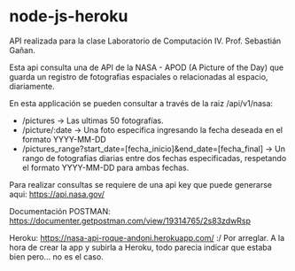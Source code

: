 # node-js-heroku

API realizada para la clase Laboratorio de Computación IV.
Prof. Sebastián Gañan. 

Esta api consulta una de API de la NASA - APOD (A Picture of the Day) que guarda un registro de fotografias espaciales o relacionadas al espacio, diariamente. 

En esta applicación se pueden consultar a través de la raiz /api/v1/nasa: 
 - /pictures -> Las ultimas 50 fotografías. 
 - /picture/:date -> Una foto especifica ingresando la fecha deseada en el formato YYYY-MM-DD
 - /pictures_range?start_date=[fecha_inicio]&end_date=[fecha_final] -> Un rango de fotografias diarias entre dos fechas especificadas, respetando el formato YYYY-MM-DD para ambas fechas.
 
 Para realizar consultas se requiere de una api key que puede generarse aqui: https://api.nasa.gov/

Documentación POSTMAN: https://documenter.getpostman.com/view/19314765/2s83zdwRsp

Heroku: https://nasa-api-roque-andoni.herokuapp.com/
     :/ Por arreglar. A la hora de crear la app y subirla a Heroku, todo parecia indicar que estaba bien pero... no es el caso. 
